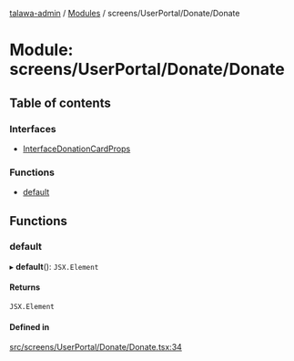 [talawa-admin](../README.md) / [Modules](../modules.md) / screens/UserPortal/Donate/Donate

# Module: screens/UserPortal/Donate/Donate

## Table of contents

### Interfaces

- [InterfaceDonationCardProps](../interfaces/screens_UserPortal_Donate_Donate.InterfaceDonationCardProps.md)

### Functions

- [default](screens_UserPortal_Donate_Donate.md#default)

## Functions

### default

▸ **default**(): `JSX.Element`

#### Returns

`JSX.Element`

#### Defined in

[src/screens/UserPortal/Donate/Donate.tsx:34](https://github.com/chandel-aman/talawa-admin/blob/99e6195/src/screens/UserPortal/Donate/Donate.tsx#L34)
